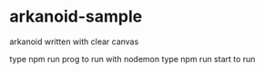 # arkanoid-sample
arkanoid written with clear canvas


type npm run prog to run with nodemon
type npm run start to run
